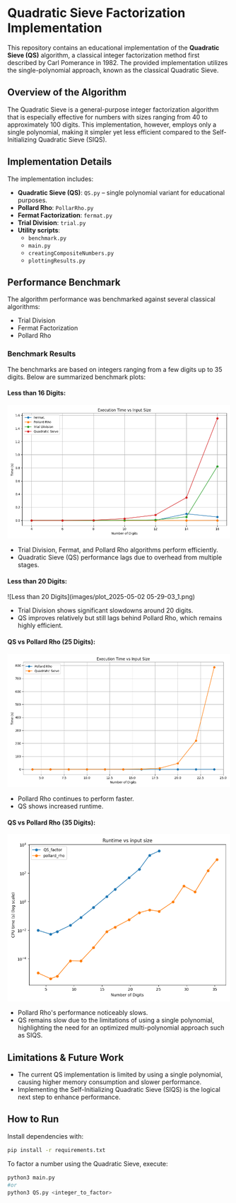 # Quadratic Sieve Factorization Implementation

This repository contains an educational implementation of the **Quadratic Sieve (QS)** algorithm, a classical integer factorization method first described by Carl Pomerance in 1982. The provided implementation utilizes the single-polynomial approach, known as the classical Quadratic Sieve.

## Overview of the Algorithm

The Quadratic Sieve is a general-purpose integer factorization algorithm that is especially effective for numbers with sizes ranging from 40 to approximately 100 digits. This implementation, however, employs only a single polynomial, making it simpler yet less efficient compared to the Self-Initializing Quadratic Sieve (SIQS).

## Implementation Details

The implementation includes:

- **Quadratic Sieve (QS)**: `QS.py` – single polynomial variant for educational purposes.
- **Pollard Rho**: `PollarRho.py`
- **Fermat Factorization**: `fermat.py`
- **Trial Division**: `trial.py`
- **Utility scripts**: 
  - `benchmark.py`
  - `main.py`
  - `creatingCompositeNumbers.py`
  - `plottingResults.py`

## Performance Benchmark

The algorithm performance was benchmarked against several classical algorithms:

- Trial Division
- Fermat Factorization
- Pollard Rho

### Benchmark Results

The benchmarks are based on integers ranging from a few digits up to 35 digits. Below are summarized benchmark plots:

#### Less than 16 Digits:

![Less than 16 Digits](images/plot_2025-05-02_05-29-03_0.png)

- Trial Division, Fermat, and Pollard Rho algorithms perform efficiently.
- Quadratic Sieve (QS) performance lags due to overhead from multiple stages.

#### Less than 20 Digits:

![Less than 20 Digits](images/plot_2025-05-02 05-29-03_1.png)

- Trial Division shows significant slowdowns around 20 digits.
- QS improves relatively but still lags behind Pollard Rho, which remains highly efficient.

#### QS vs Pollard Rho (25 Digits):

![QS vs Pollard Rho (25 Digits)](images/plot_2025-05-02_05-29-03_3.png)

- Pollard Rho continues to perform faster.
- QS shows increased runtime.

#### QS vs Pollard Rho (35 Digits):

![QS vs Pollard Rho (35 Digits)](images/plot_2025-05-04_13-35-46_0.png)

- Pollard Rho's performance noticeably slows.
- QS remains slow due to the limitations of using a single polynomial, highlighting the need for an optimized multi-polynomial approach such as SIQS.

## Limitations & Future Work

- The current QS implementation is limited by using a single polynomial, causing higher memory consumption and slower performance.
- Implementing the Self-Initializing Quadratic Sieve (SIQS) is the logical next step to enhance performance.

## How to Run
Install dependencies with:
```bash
pip install -r requirements.txt
```

To factor a number using the Quadratic Sieve, execute:

```bash
python3 main.py 
#or
python3 QS.py <integer_to_factor>
```
